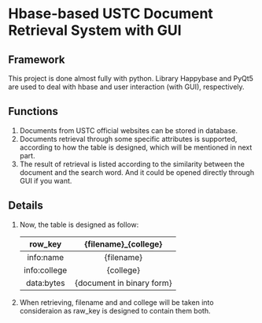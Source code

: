 # Hbase-based USTC Document Retrieval System with GUI

## Framework
This project is done almost fully with python. Library Happybase and PyQt5 are used to deal with hbase and user interaction (with GUI), respectively.

## Functions
1. Documents from USTC official websites can be stored in database.
2. Documents retrieval through some specific attributes is supported, according to how the table is designed, which will be mentioned in next part.
3. The result of retrieval is listed according to the similarity between the document and the search word. And it could be opened directly through GUI if you want.

## Details
1. Now, the table is designed as follow:

   |row_key|{filename}_{college}|
   |:-:|:-:|
   |info:name|{filename}|
   |info:college|{college}|
   |data:bytes|{document in binary form}|

2. When retrieving, filename and and college will be taken into consideraion as raw_key is designed to contain them both.

